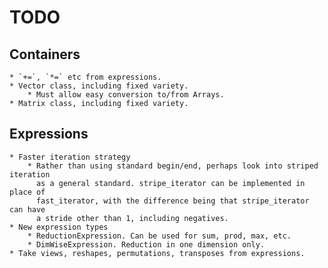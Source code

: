 # TODO

## Containers
    
    * `+=`, `*=` etc from expressions.
    * Vector class, including fixed variety.
        * Must allow easy conversion to/from Arrays.
    * Matrix class, including fixed variety.

## Expressions

    * Faster iteration strategy
        * Rather than using standard begin/end, perhaps look into striped iteration
          as a general standard. stripe_iterator can be implemented in place of
          fast_iterator, with the difference being that stripe_iterator can have
          a stride other than 1, including negatives.
    * New expression types
        * ReductionExpression. Can be used for sum, prod, max, etc.
        * DimWiseExpression. Reduction in one dimension only.
    * Take views, reshapes, permutations, transposes from expressions.
